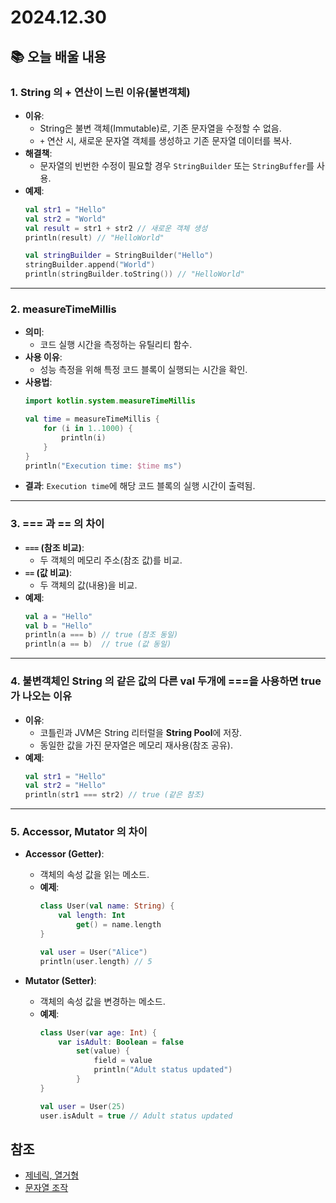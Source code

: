 # 2024.12.30

## 📚 오늘 배울 내용

### 1. **String 의 + 연산이 느린 이유(불변객체)**
- **이유**:
    - String은 불변 객체(Immutable)로, 기존 문자열을 수정할 수 없음.
    - `+` 연산 시, 새로운 문자열 객체를 생성하고 기존 문자열 데이터를 복사.
- **해결책**:
    - 문자열의 빈번한 수정이 필요할 경우 `StringBuilder` 또는 `StringBuffer`를 사용.
- **예제**:
  ```kotlin
  val str1 = "Hello"
  val str2 = "World"
  val result = str1 + str2 // 새로운 객체 생성
  println(result) // "HelloWorld"

  val stringBuilder = StringBuilder("Hello")
  stringBuilder.append("World")
  println(stringBuilder.toString()) // "HelloWorld"
  ```

---

### 2. **measureTimeMillis**
- **의미**:
    - 코드 실행 시간을 측정하는 유틸리티 함수.
- **사용 이유**:
    - 성능 측정을 위해 특정 코드 블록이 실행되는 시간을 확인.
- **사용법**:
  ```kotlin
  import kotlin.system.measureTimeMillis

  val time = measureTimeMillis {
      for (i in 1..1000) {
          println(i)
      }
  }
  println("Execution time: $time ms")
  ```
- **결과**: `Execution time`에 해당 코드 블록의 실행 시간이 출력됨.

---

### 3. **=== 과 == 의 차이**
- **`===` (참조 비교)**:
    - 두 객체의 메모리 주소(참조 값)를 비교.
- **`==` (값 비교)**:
    - 두 객체의 값(내용)을 비교.
- **예제**:
  ```kotlin
  val a = "Hello"
  val b = "Hello"
  println(a === b) // true (참조 동일)
  println(a == b)  // true (값 동일)
  ```

---

### 4. **불변객체인 String 의 같은 값의 다른 val 두개에 ===을 사용하면 true가 나오는 이유**
- **이유**:
    - 코틀린과 JVM은 String 리터럴을 **String Pool**에 저장.
    - 동일한 값을 가진 문자열은 메모리 재사용(참조 공유).
- **예제**:
  ```kotlin
  val str1 = "Hello"
  val str2 = "Hello"
  println(str1 === str2) // true (같은 참조)
  ```

---

### 5. **Accessor, Mutator 의 차이**
- **Accessor (Getter)**:
    - 객체의 속성 값을 읽는 메소드.
    - **예제**:
      ```kotlin
      class User(val name: String) {
          val length: Int
              get() = name.length
      }
  
      val user = User("Alice")
      println(user.length) // 5
      ```

- **Mutator (Setter)**:
    - 객체의 속성 값을 변경하는 메소드.
    - **예제**:
      ```kotlin
      class User(var age: Int) {
          var isAdult: Boolean = false
              set(value) {
                  field = value
                  println("Adult status updated")
              }
      }
  
      val user = User(25)
      user.isAdult = true // Adult status updated
      ```
## 참조
- [제네릭, 열거형](https://docs.google.com/presentation/d/1BPW6q_xWxQHk56uzI3uDltC6bTQBAlalVMRHBMez2Co/edit#slide=id.g2705c60499e_0_124)
- [문자열 조작](https://docs.google.com/presentation/d/1K6DjxCCBSE7RqcvHYZYOQmZO7LjDDzsBaRrfU8nMtVQ/edit#slide=id.g2d2945488fc_0_336)